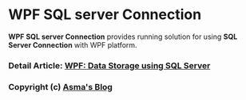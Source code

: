 # WPF SQL server Connection
**WPF SQL server Connection** provides running solution for using **SQL Server Connection** with WPF platform.

### Detail Article: [WPF: Data Storage using SQL Server](http://bit.ly/2tJqs9c)

### Copyright (c) [Asma's Blog](https://www.asmak9.com/)
